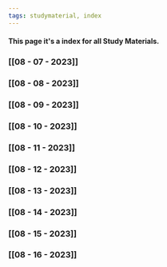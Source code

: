 ```yaml
---
tags: studymaterial, index
---
```


#### This page it's a index for all Study Materials.

### [[08 - 07 - 2023]]
### [[08 - 08 - 2023]]
### [[08 - 09 - 2023]]
### [[08 - 10 - 2023]]
### [[08 - 11 - 2023]]
### [[08 - 12 - 2023]]
### [[08 - 13 - 2023]]
### [[08 - 14 - 2023]]
### [[08 - 15 - 2023]]

### [[08 - 16 - 2023]]

